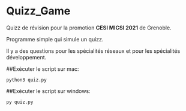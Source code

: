 # Quizz_Game

Quizz de révision pour la promotion <b>CESI MICSI 2021</b> de Grenoble.

Programme simple qui simule un quizz. 

Il y a des questions pour les spécialités réseaux et pour les spécialités développement. 


##Exécuter le script sur mac:
<pre><code>python3 quiz.py</code></pre>

##Exécuter le script sur windows:
<pre><code>py quiz.py</code></pre>
